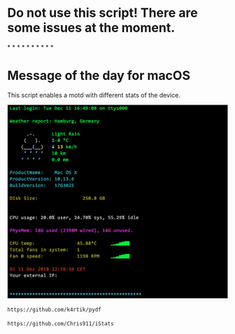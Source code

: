 <h1>
Do not use this script!
There are some issues at the moment.
</h1>
*
*
*
*
*
*
*
*
*
*


# Message of the day for macOS

This script enables a motd with different stats of the device.

<p align="center">
  <img alt="motd macOS" src="https://github.com/JSG01/motd/blob/master/motd.png?raw=true">
</p>



```
https://github.com/k4rtik/pydf

https://github.com/Chris911/iStats
```
